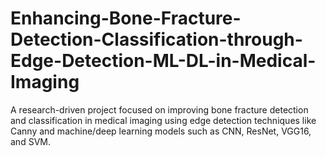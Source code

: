 # Enhancing-Bone-Fracture-Detection-Classification-through-Edge-Detection-ML-DL-in-Medical-Imaging
A research-driven project focused on improving bone fracture detection and classification in medical imaging using edge detection techniques like Canny and machine/deep learning models such as CNN, ResNet, VGG16, and SVM.
